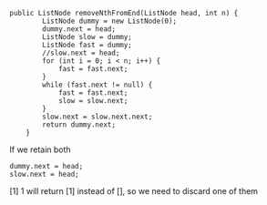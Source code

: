 

```
public ListNode removeNthFromEnd(ListNode head, int n) {
        ListNode dummy = new ListNode(0);
        dummy.next = head;
        ListNode slow = dummy;
        ListNode fast = dummy;
        //slow.next = head;
        for (int i = 0; i < n; i++) {
            fast = fast.next;
        }
        while (fast.next != null) {
            fast = fast.next;
            slow = slow.next;
        }
        slow.next = slow.next.next;
        return dummy.next;
    }
```
If we retain both 
```
dummy.next = head;
slow.next = head;
```
[1] 1 will return [1] instead of [], so we need to discard one of them
